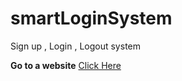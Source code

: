 # smartLoginSystem
Sign up , Login , Logout system 

**Go to a website** [Click Here](https://mostafaessam7.github.io/Smart-Login-System/)
